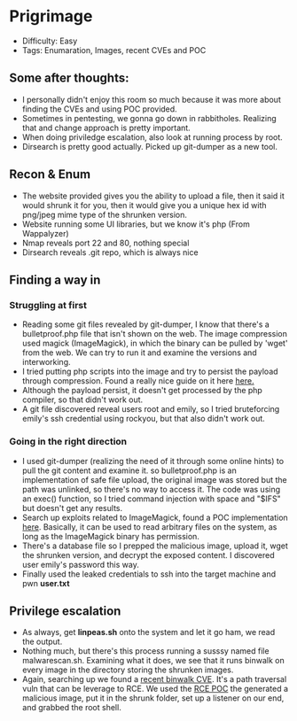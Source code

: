 # Prigrimage
* Difficulty: Easy
* Tags: Enumaration, Images, recent CVEs and POC

## Some after thoughts:
* I personally didn't enjoy this room so much because it was more about finding the CVEs and using POC provided.
* Sometimes in pentesting, we gonna go down in rabbitholes. Realizing that and change approach is pretty important.
* When doing priviledge escalation, also look at running process by root.
* Dirsearch is pretty good actually. Picked up git-dumper as a new tool.

## Recon & Enum
* The website provided gives you the ability to upload a file, then it said it would shrunk it for you, then it would give you a unique hex id with png/jpeg mime type of the shrunken version.
* Website running some UI libraries, but we know it's php (From Wappalyzer)
* Nmap  reveals port 22 and 80, nothing special
* Dirsearch reveals .git repo, which is always nice

## Finding a way in
### Struggling at first
* Reading some git files revealed by git-dumper, I know that there's a bulletproof.php file that isn't shown on the web. The image compression used magick (ImageMagick), in which the binary can be pulled by 'wget' from the web. We can try to run it and examine the versions and interworking.
* I tried putting php scripts into the image and try to persist the payload through compression. Found a really nice guide on it here [here.](https://www.synacktiv.com/publications/persistent-php-payloads-in-pngs-how-to-inject-php-code-in-an-image-and-keep-it-there.html)
* Although the payload persist, it doesn't get processed by the php compiler, so that didn't work out.
* A git file discovered reveal users root and emily, so I tried bruteforcing emily's ssh credential using rockyou, but that also didn't work out.
### Going in the right direction
* I used git-dumper (realizing the need of it through some online hints) to pull the git content and examine it. so bulletproof.php is an implementation of safe file upload, the original image was stored but the path was unlinked, so there's no way to access it. The code was using an exec() function, so I tried command injection with space and "$IFS" but doesn't get any results.
* Search up exploits related to ImageMagick, found a POC implementation [here](https://github.com/duc-nt/CVE-2022-44268-ImageMagick-Arbitrary-File-Read-PoC). Basically, it can be used to read arbitrary files on the system, as long as the ImageMagick binary has permission.
* There's a database file so I prepped the malicious image, upload it, wget the shrunken version, and decrypt the exposed content. I discovered user emily's password this way.
* Finally used the leaked credentials to ssh into the target machine and pwn **user.txt**

## Privilege escalation
* As always, get **linpeas.sh** onto the system and let it go ham, we read the output.
* Nothing much, but there's this process running a susssy named file malwarescan.sh. Examining what it does, we see that it runs binwalk on every image in the directory storing the shrunken images.
* Again, searching up we found a [recent binwalk CVE](https://portswigger.net/daily-swig/serious-security-hole-plugged-in-infosec-tool-binwalk?&web_view=true). It's a path traversal vuln that can be leverage to RCE. We used the [RCE POC](https://www.exploit-db.com/exploits/51249) the generated a malicious image, put it in the shrunk folder, set up a listener on our end, and grabbed the root shell.

